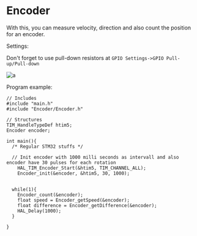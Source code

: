# Encoder
With this, you can measure velocity, direction and also count the position for an encoder.

Settings:

Don't forget to use pull-down resistors at `GPIO Settings->GPIO Pull-up/Pull-down`

![a](https://github.com/DanielMartensson/STM32-Libraries/blob/master/Encoder/S%C3%A9lection_064.png)

Program example:

```
// Includes
#include "main.h"
#include "Encoder/Encoder.h"

// Structures
TIM_HandleTypeDef htim5;
Encoder encoder;

int main(){
  /* Regular STM32 stuffs */

  // Init encoder with 1000 milli seconds as intervall and also encoder have 30 pulses for each rotation
	HAL_TIM_Encoder_Start(&htim5, TIM_CHANNEL_ALL);
	Encoder_init(&encoder, &htim5, 30, 1000);
  
  
  while(1){
    Encoder_count(&encoder);
    float speed = Encoder_getSpeed(&encoder);
    float difference = Encoder_getDifference(&encoder);
    HAL_Delay(1000);
  }
  
}
```
